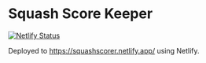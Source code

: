 # Squash Score Keeper

[![Netlify Status](https://api.netlify.com/api/v1/badges/9599c6ac-1e15-418a-85d5-ea2e7233fd77/deploy-status)](https://app.netlify.com/sites/squashscorer/deploys)

Deployed to https://squashscorer.netlify.app/ using Netlify.

